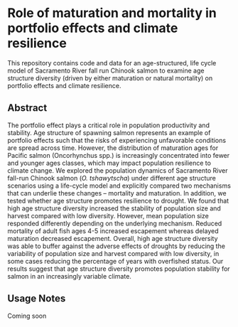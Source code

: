 # Role of maturation and mortality in portfolio effects and climate resilience

This repository contains code and data for an age-structured, life cycle model of Sacramento River fall run Chinook salmon to examine age structure diversity (driven by either maturation or natural mortality) on portfolio effects and climate resilience.

## Abstract
The portfolio effect plays a critical role in population productivity and stability. Age structure of spawning salmon represents an example of portfolio effects such that the risks of experiencing unfavorable conditions are spread across time. However, the distribution of maturation ages for Pacific salmon (Oncorhynchus spp.) is increasingly concentrated into fewer and younger ages classes, which may impact population resilience to climate change. We explored the population dynamics of Sacramento River fall-run Chinook salmon (*O. tshawytscha*) under different age structure scenarios using a life-cycle model and explicitly compared two mechanisms that can underlie these changes – mortality and maturation. In addition, we tested whether age structure promotes resilience to drought. We found that high age structure diversity increased the stability of population size and harvest compared with low diversity. However, mean population size responded differently depending on the underlying mechanism. Reduced mortality of adult fish ages 4-5 increased escapement whereas delayed maturation decreased escapement. Overall, high age structure diversity was able to buffer against the adverse effects of droughts by reducing the variability of population size and harvest compared with low diversity, in some cases reducing the percentage of years with overfished status. Our results suggest that age structure diversity promotes population stability for salmon in an increasingly variable climate.

## Usage Notes
Coming soon
